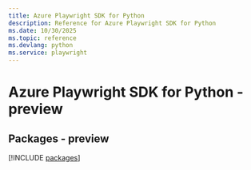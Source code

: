 ```yaml
---
title: Azure Playwright SDK for Python
description: Reference for Azure Playwright SDK for Python
ms.date: 10/30/2025
ms.topic: reference
ms.devlang: python
ms.service: playwright
---
```

# Azure Playwright SDK for Python - preview
## Packages - preview
[!INCLUDE [packages](playwright-index.md)]